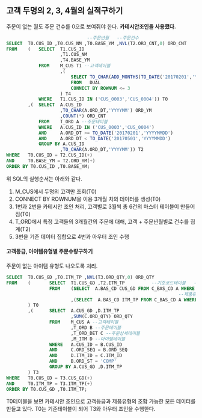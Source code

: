 ## 고객 두명의 2, 3, 4월의 실적구하기
주문이 없는 월도 주문 건수를 0으로 보여줘야 한다.
**카테시안조인을 사용했다.**
```sql
                              --주문년월   --주문건수
SELECT  T0.CUS_ID ,T0.CUS_NM ,T0.BASE_YM ,NVL(T2.ORD_CNT,0) ORD_CNT
FROM    (   SELECT  T1.CUS_ID
                    ,T1.CUS_NM
                    ,T4.BASE_YM
            FROM    M_CUS T1 --고객테이블
                    ,(
                        SELECT TO_CHAR(ADD_MONTHS(TO_DATE('20170201','YYYYMMDD'),ROWNUM-1),'YYYYMM') BASE_YM
                        FROM   DUAL
                        CONNECT BY ROWNUM <= 3
                    ) T4
            WHERE   T1.CUS_ID IN ('CUS_0003','CUS_0004')) T0
        ,(  SELECT  A.CUS_ID
                    ,TO_CHAR(A.ORD_DT,'YYYYMM') ORD_YM
                    ,COUNT(*) ORD_CNT
            FROM    T_ORD A --주문테이블
            WHERE   A.CUS_ID IN ('CUS_0003','CUS_0004')
            AND     A.ORD_DT >= TO_DATE('20170201','YYYYMMDD')
            AND     A.ORD_DT < TO_DATE('20170501','YYYYMMDD')
            GROUP BY A.CUS_ID
                    ,TO_CHAR(A.ORD_DT,'YYYYMM')) T2
WHERE   T0.CUS_ID = T2.CUS_ID(+)
AND     T0.BASE_YM = T2.ORD_YM(+)
ORDER BY T0.CUS_ID ,T0.BASE_YM;
```
위 SQL의 실행순서는 아래와 같다.
1. M_CUS에서 두명의 고객만 조회(T0)
2. CONNECT BY ROWNUM을 이용 3개월 치의 데이터를 생성(T0)
3. 1번과 2번을 카테시안 조인 처리, 고객별로 3월씩 총 6건의 마스터 테이블이 만들어짐(T0)
4. T_ORD에서 특정 고객들의 3개월간의 주문에 대해, 고객 + 주문년월별로 건수를 집계(T2)
5. 3번을 기준 데이터 집합으로 4번과 아우터 조인 수행 

#### 고객등급, 아이템유형별 주문수량구하기
주문이 없는 아이템 유형도 나오도록 처리.
```sql
SELECT  T0.CUS_GD ,T0.ITM_TP ,NVL(T3.ORD_QTY,0) ORD_QTY
FROM    (       SELECT  T1.CUS_GD ,T2.ITM_TP          --기준코드테이블   --고객등급 A, B
                FROM    (SELECT  A.BAS_CD CUS_GD FROM C_BAS_CD A WHERE A.BAS_CD_DV = 'CUS_GD') T1
                                                                --제품유형 ELEC PC COOK CLOTHES
                        ,(SELECT  A.BAS_CD ITM_TP FROM C_BAS_CD A WHERE A.BAS_CD_DV = 'ITM_TP') T2
        ) T0
        ,(      SELECT  A.CUS_GD ,D.ITM_TP
                        ,SUM(C.ORD_QTY) ORD_QTY
                FROM    M_CUS A --고객테이블
                        ,T_ORD B --주문테이블
                        ,T_ORD_DET C --주문상세테이블
                        ,M_ITM D --아이템테이블
                WHERE   A.CUS_ID = B.CUS_ID
                AND     C.ORD_SEQ = B.ORD_SEQ
                AND     D.ITM_ID = C.ITM_ID
                AND     B.ORD_ST = 'COMP'
                GROUP BY A.CUS_GD ,D.ITM_TP
        ) T3
WHERE   T0.CUS_GD = T3.CUS_GD(+)
AND     T0.ITM_TP = T3.ITM_TP(+)
ORDER BY T0.CUS_GD ,T0.ITM_TP;
```
T0테이블을 보면 카테시안 조인으로 고객등급과 제품유형의 조합 가능한 모든 데이터를 만들고 있다. T0는 기준테이블이 되어 T3와 아우터 조인을 수행한다. 

